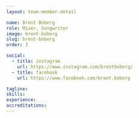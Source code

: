 ```yaml
---
layout: team-member-detail

name: Brent Boberg
role: Mixer, Songwriter
image: brent-boberg
slug: brent-boberg
order: 3

social:
  - title: instagram
    url: https://www.instagram.com/brentboberg/
  - title: facebook
    url: https://www.facebook.com/brent.boberg

tagline:
skills:
experience: 
accreditations: 
---
```

